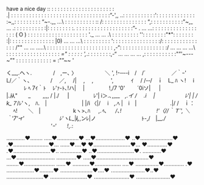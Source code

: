 

have a nice day :: : : : : : : : : : : : : : : : : : : : : : \
.| : : : : : : : : : : : : : : : : : : : : : : : : : : : : : : : : :”-'\,,
..\: : : : : : : : : : :'\: : : : : : : : : : : : : :~,,: : : : : : : : : “~-.,_ 
...\ : : : : : : : : : : :\: /: : : : : : : : : : : : : : : “,: : : : : : : : : : :"~,_ 
... .\: : : : : : : : : : :\|: : : : : : : : :_._ : : : : : : \: : : : : : : : : : : : :”- . 
... ...\: : : : : : : : : : \: : : : : : : : ( O ) : : : : : : \: : : : : : : : : : : : : : '\._ 
... ... .\ : : : : : : : : : '\': : : : : : : :"*": : : : : : : :|: : : : : : : : : : : : : : : |0) 
... ... ...\ : : : : : : : : : '\: : : : : : : : : : : : : : : :/: : : : : : : : : : : : : : : /"" 
... ... .....\ : : : : : : : : : \: : : : : : : : : : : : : ,-“: : : : : : : : : : : : : : : :/ 
... ... ... ...\ : : : : : : : : : \: : : : : : : : : _=" : : : : : ',_.: : : : : : : :,-“ 
... ... ... ... \,: : : : : : : : : \: :"”'~---~”" : : : : : : : : : : : : = :"”~~ '








く__,.ヘヽ.　　　　/　,ー､ 〉
　　　　　＼ ', !-─‐-i　/　/´
　　　 　 ／｀ｰ'　　　 L/／｀ヽ､
　　 　 /　 ／,　 /|　 ,　 ,　　　 ',
　　　ｲ 　/ /-‐/　ｉ　L_ ﾊ ヽ!　 i
　　　 ﾚ ﾍ 7ｲ｀ﾄ　 ﾚ'ｧ-ﾄ､!ハ|　 |
　　　　 !,/7 '0'　　 ´0iソ| 　 |　　　
　　　　 |.从"　　_　　 ,,,, / |./ 　 |
　　　　 ﾚ'| i＞.､,,__　_,.イ / 　.i 　|
　　　　　 ﾚ'| | / k_７_/ﾚ'ヽ,　ﾊ.　|
　　　　　　 | |/i 〈|/　 i　,.ﾍ |　i　|
　　　　　　.|/ /　ｉ： 　 ﾍ!　　＼　|
　　　 　 　 kヽ>､ﾊ 　 _,.ﾍ､ 　 /､!
　　　　　　 !'〈//｀Ｔ´', ＼ ｀'7'ｰr'
　　　　　　 ﾚ'ヽL__|___i,___,ンﾚ|ノ
　　　　　 　　　ﾄ-,/　|___./
　　　　　 　　　'ｰ'　　!_,.:







............♥........
.....♥..............♥
...♥...................♥
..♥.....................♥
.♥.......................♥... ......♥....♥
♥........................♥... ♥.............♥
.♥........................♥.. ..............♥
..♥........................♥. ............♥
...♥......................... .............♥
.....♥..................................♥
........♥.................... ......♥
...........♥................. ....♥
...............♥............. .♥
..................♥.........♥
.....................♥....♥
......................♥..♥
........................♥
........................♥
.......................♥
......................♥





